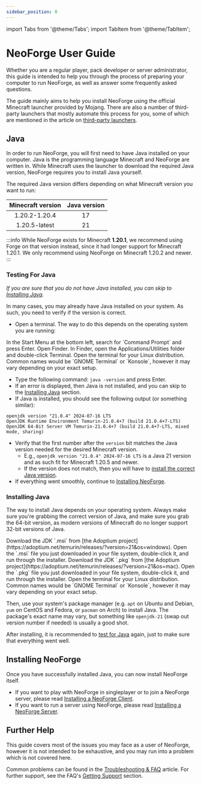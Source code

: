```yaml
---
sidebar_position: 0
---
```


import Tabs from '@theme/Tabs';
import TabItem from '@theme/TabItem';

# NeoForge User Guide

Whether you are a regular player, pack developer or server administrator, this guide is intended to help you through the process of preparing your computer to run NeoForge, as well as answer some frequently asked questions.

The guide mainly aims to help you install NeoForge using the official Minecraft launcher provided by Mojang. There are also a number of third-party launchers that mostly automate this process for you, some of which are mentioned in the article on [third-party launchers][launchers].

## Java

In order to run NeoForge, you will first need to have Java installed on your computer. Java is the programming language Minecraft and NeoForge are written in. While Minecraft uses the launcher to download the required Java version, NeoForge requires you to install Java yourself.

The required Java version differs depending on what Minecraft version you want to run:

| Minecraft version | Java version |
|:-----------------:|:------------:|
|   1.20.2-1.20.4   |      17      |
|   1.20.5-latest   |      21      |

:::info
While NeoForge exists for Minecraft **1.20.1**, we recommend using Forge on that version instead, since it had longer support for Minecraft 1.20.1. We only recommend using NeoForge on Minecraft 1.20.2 and newer.
:::

### Testing For Java

_If you are sure that you do not have Java installed, you can skip to [Installing Java][installingjava]._

In many cases, you may already have Java installed on your system. As such, you need to verify if the version is correct.

- Open a terminal. The way to do this depends on the operating system you are running:

<Tabs defaultValue="windows">
  <TabItem value="windows" label="Windows">
In the Start Menu at the bottom left, search for `Command Prompt` and press Enter.
  </TabItem>
  <TabItem value="macos" label="MacOS">
Open Finder. In Finder, open the Applications/Utilities folder and double-click Terminal.
  </TabItem>
  <TabItem value="linux" label="Linux">
Open the terminal for your Linux distribution. Common names would be `GNOME Terminal` or `Konsole`, however it may vary depending on your exact setup.
  </TabItem>
</Tabs>

- Type the following command: `java -version` and press Enter.
- If an error is displayed, then Java is not installed, and you can skip to the [Installing Java][installingjava] section.
- If Java is installed, you should see the following output (or something similar):
```
openjdk version "21.0.4" 2024-07-16 LTS
OpenJDK Runtime Environment Temurin-21.0.4+7 (build 21.0.4+7-LTS)
OpenJDK 64-Bit Server VM Temurin-21.0.4+7 (build 21.0.4+7-LTS, mixed mode, sharing)
```
- Verify that the first number after the `version` bit matches the Java version needed for the desired Minecraft version.
  - E.g., `openjdk version "21.0.4" 2024-07-16 LTS` is a Java 21 version and as such fit for Minecraft 1.20.5 and newer.
  - If the version does not match, then you will have to [install the correct Java version][installingjava].
- If everything went smoothly, continue to [Installing NeoForge][installingneoforge].

### Installing Java

The way to install Java depends on your operating system. Always make sure you're grabbing the correct version of Java, and make sure you grab the 64-bit version, as modern versions of Minecraft do no longer support 32-bit versions of Java.

<Tabs defaultValue="windows">
  <TabItem value="windows" label="Windows">
Download the JDK `.msi` from [the Adoptium project](https://adoptium.net/temurin/releases/?version=21&os=windows). Open the `.msi` file you just downloaded in your file system, double-click it, and run through the installer.
  </TabItem>
  <TabItem value="macos" label="MacOS">
Download the JDK `.pkg` from [the Adoptium project](https://adoptium.net/temurin/releases/?version=21&os=mac). Open the `.pkg` file you just downloaded in your file system, double-click it, and run through the installer.
  </TabItem>
  <TabItem value="linux" label="Linux">
Open the terminal for your Linux distribution. Common names would be `GNOME Terminal` or `Konsole`, however it may vary depending on your exact setup.

Then, use your system's package manager (e.g. `apt` on Ubuntu and Debian, `yum` on CentOS and Fedora, or `pacman` on Arch) to install Java. The package's exact name may vary, but something like `openjdk-21` (swap out version number if needed) is usually a good shot.
  </TabItem>
</Tabs>

After installing, it is recommended to [test for Java][testingforjava] again, just to make sure that everything went well.

## Installing NeoForge

Once you have successfully installed Java, you can now install NeoForge itself.

- If you want to play with NeoForge in singleplayer or to join a NeoForge server, please read [Installing a NeoForge Client][client].
- If you want to run a server using NeoForge, please read [Installing a NeoForge Server][server].

## Further Help

This guide covers most of the issues you may face as a user of NeoForge, however it is not intended to be exhaustive, and you may run into a problem which is not covered here.

Common problems can be found in the [Troubleshooting & FAQ][faq] article. For further support, see the FAQ's [Getting Support][support] section.

[client]: client.md
[faq]: faq.md
[installingjava]: #installing-java
[installingneoforge]: #installing-neoforge
[launchers]: launchers.md
[server]: server.md
[support]: faq.md#getting-support
[testingforjava]: #testing-for-java
